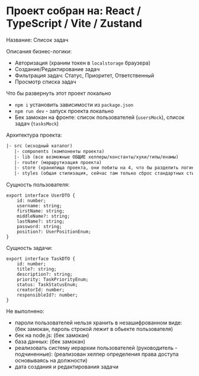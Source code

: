 # Проект собран на: React / TypeScript / Vite / Zustand

Название: Список задач

Описания бизнес-логики:
- Авторизация (храним токен в `localstorage` браузера)
- Создание/Редактирование задач
- Фильтрация задач: Статус, Приоритет, Ответственный
- Просмотр списка задач

Что бы развернуть этот проект локально
- `npm i` установить зависимости из `package.json`
- `npm run dev` - запуск проекта локально
- Бек замокан на фронте: список пользователей (`usersMock`), список задач (`tasksMock`)

Архитектура проекта:
```txt
|- src (исходный каталог)
   |- components (компоненты проекта)
   |- lib (все возможные ОБЩИЕ хелперы/константы/хуки/типы/енамы)
   |- router (маршрутизация проекта)
   |- store (хранилища проекта, они побиты на 4, что бы разделить логику по сущностям)
   |- styles (общая стилизация, сейчас там только сброс стандартных стилей)
```

Сущность пользователя:
```tsx
export interface UserDTO {
    id: number;
    username: string;
    firstName: string;
    middleName?: string;
    lastName?: string;
    password: string;
    position?: UserPositionEnum;
}
```

Сущность задачи:
```tsx
export interface TaskDTO {
    id: number;
    title?: string;
    description?: string;
    priority: TaskPriorityEnum;
    status: TaskStatusEnum;
    creatorId: number;
    responsibleId?: number;
}
```

Не выполнено:
- пароли пользователей нельзя хранить в незашифрованном виде: (бек замокан, пароль строкой лежит в обьекте пользователя)
- бек на node.js: (бек замокан)
- база данных: (бек замокан)
- реализовать систему иерархии пользователей (руководитель - подчиненные): (реализован хелпер определения права доступа основываясь на должности)
- дата создания и редактирования задачи
